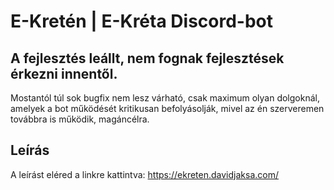 # E-Kretén | E-Kréta Discord-bot
## A fejlesztés leállt, nem fognak fejlesztések érkezni innentől.​
Mostantól túl sok bugfix nem lesz várható, csak maximum olyan dolgoknál, amelyek a bot működését kritikusan befolyásolják, mivel az én szerveremen továbbra is működik, magáncélra.

## Leírás
A leírást eléred a linkre kattintva:
https://ekreten.davidjaksa.com/